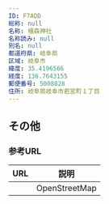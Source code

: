 ```yaml
---
ID: F7ADD
総称: null
名称: 橿森神社
名称読み: null
別名: null
都道府県: 岐阜県
区域: 岐阜市
緯度: 35.4196566
経度: 136.7643155
郵便番号: 5008828
住所: 岐阜県岐阜市若宮町１丁目
---
```


## その他

### 参考URL

| URL | 説明          |
| --- | ------------- |
|     | OpenStreetMap |
